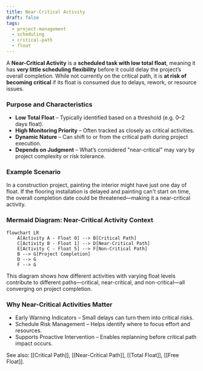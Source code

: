 ```yaml
---
title: Near-Critical Activity  
draft: false  
tags:  
  - project-management  
  - scheduling  
  - critical-path  
  - float  
---
```


A **Near-Critical Activity** is a **scheduled task with low total float**, meaning it has **very little scheduling flexibility** before it could delay the project’s overall completion. While not currently on the critical path, it is **at risk of becoming critical** if its float is consumed due to delays, rework, or resource issues.

### **Purpose and Characteristics**
- **Low Total Float** – Typically identified based on a threshold (e.g. 0–2 days float).
- **High Monitoring Priority** – Often tracked as closely as critical activities.
- **Dynamic Nature** – Can shift to or from the critical path during project execution.
- **Depends on Judgment** – What’s considered "near-critical" may vary by project complexity or risk tolerance.

### **Example Scenario**
In a construction project, painting the interior might have just one day of float. If the flooring installation is delayed and painting can't start on time, the overall completion date could be threatened—making it a near-critical activity.

### **Mermaid Diagram: Near-Critical Activity Context**
```mermaid
flowchart LR
    A[Activity A - Float 0] --> B[Critical Path]
    C[Activity B - Float 1] --> D[Near-Critical Path]
    E[Activity C - Float 5] --> F[Non-Critical Path]
    B --> G[Project Completion]
    D --> G
    F --> G
```

This diagram shows how different activities with varying float levels contribute to different paths—critical, near-critical, and non-critical—all converging on project completion.

### Why Near-Critical Activities Matter

- Early Warning Indicators – Small delays can turn them into critical risks.
- Schedule Risk Management – Helps identify where to focus effort and resources.
- Supports Proactive Intervention – Enables replanning before critical path impact occurs.

See also: [[Critical Path]], [[Near-Critical Path]], [[Total Float]], [[Free Float]].